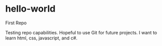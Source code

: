 # hello-world
First Repo

Testing repo capabilities. Hopeful to use Git for future projects. I want to learn html, css, javascript, and c#.
